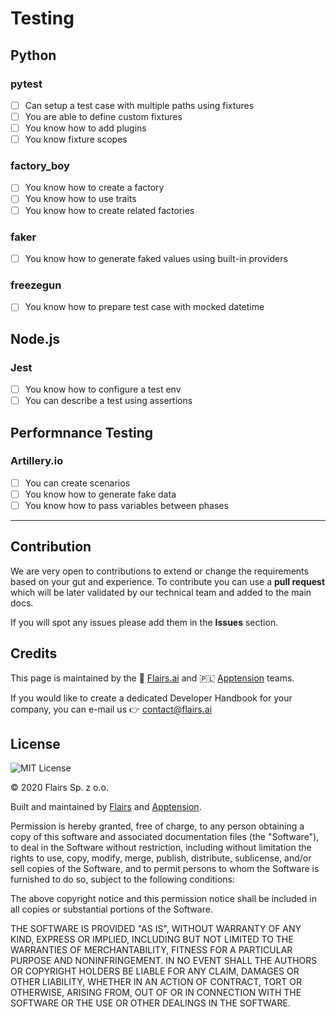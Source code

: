 Testing
=======

Python
------

### pytest

*   [ ] Can setup a test case with multiple paths using fixtures
*   [ ] You are able to define custom fixtures
*   [ ] You know how to add plugins
*   [ ] You know fixture scopes

### factory_boy

*   [ ] You know how to create a factory
*   [ ] You know how to use traits
*   [ ] You know how to create related factories

### faker

*   [ ] You know how to generate faked values using built-in providers

### freezegun

*   [ ] You know how to prepare test case with mocked datetime

Node.js
-------

### Jest

*   [ ] You know how to configure a test env
*   [ ] You can describe a test using assertions

Performnance Testing
--------------------

### Artillery.io

*   [ ] You can create scenarios
*   [ ] You know how to generate fake data
*   [ ] You know how to pass variables between phases

* * *

Contribution
------------

We are very open to contributions to extend or change the requirements based on your gut and experience. To contribute you can use a **pull request** which will be later validated by our technical team and added to the main docs.

If you will spot any issues please add them in the **Issues** section.

Credits
-------

This page is maintained by the 🔹 [Flairs.ai](http://Flairs.ai) and 🇵🇱 [Apptension](https://apptension.com) teams.

If you would like to create a dedicated Developer Handbook for your company, you can e-mail us 👉 [contact@flairs.ai](mailto:contact@flairs.ai)

License
-------

![MIT License](https://img.shields.io/badge/License-MIT-blue.svg)

© 2020 Flairs Sp. z o.o.

Built and maintained by [Flairs](https://www.flairs.ai) and [Apptension](https://apptension.com).

Permission is hereby granted, free of charge, to any person obtaining a copy of this software and associated documentation files (the "Software"), to deal in the Software without restriction, including without limitation the rights to use, copy, modify, merge, publish, distribute, sublicense, and/or sell copies of the Software, and to permit persons to whom the Software is furnished to do so, subject to the following conditions:

The above copyright notice and this permission notice shall be included in all copies or substantial portions of the Software.

THE SOFTWARE IS PROVIDED "AS IS", WITHOUT WARRANTY OF ANY KIND, EXPRESS OR IMPLIED, INCLUDING BUT NOT LIMITED TO THE WARRANTIES OF MERCHANTABILITY, FITNESS FOR A PARTICULAR PURPOSE AND NONINFRINGEMENT. IN NO EVENT SHALL THE AUTHORS OR COPYRIGHT HOLDERS BE LIABLE FOR ANY CLAIM, DAMAGES OR OTHER LIABILITY, WHETHER IN AN ACTION OF CONTRACT, TORT OR OTHERWISE, ARISING FROM, OUT OF OR IN CONNECTION WITH THE SOFTWARE OR THE USE OR OTHER DEALINGS IN THE SOFTWARE.